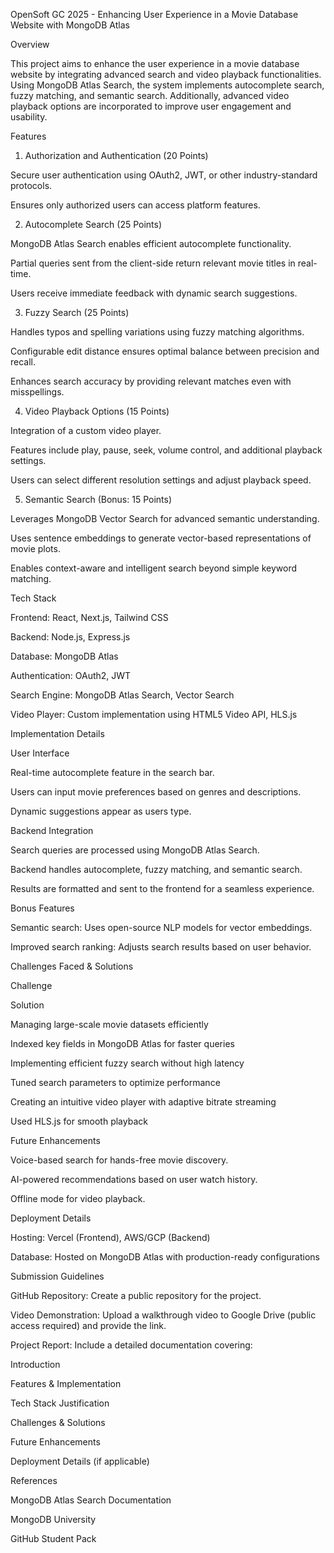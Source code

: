 OpenSoft GC 2025 - Enhancing User Experience in a Movie Database Website with MongoDB Atlas

Overview

This project aims to enhance the user experience in a movie database website by integrating advanced search and video playback functionalities. Using MongoDB Atlas Search, the system implements autocomplete search, fuzzy matching, and semantic search. Additionally, advanced video playback options are incorporated to improve user engagement and usability.

Features

1. Authorization and Authentication (20 Points)

Secure user authentication using OAuth2, JWT, or other industry-standard protocols.

Ensures only authorized users can access platform features.

2. Autocomplete Search (25 Points)

MongoDB Atlas Search enables efficient autocomplete functionality.

Partial queries sent from the client-side return relevant movie titles in real-time.

Users receive immediate feedback with dynamic search suggestions.

3. Fuzzy Search (25 Points)

Handles typos and spelling variations using fuzzy matching algorithms.

Configurable edit distance ensures optimal balance between precision and recall.

Enhances search accuracy by providing relevant matches even with misspellings.

4. Video Playback Options (15 Points)

Integration of a custom video player.

Features include play, pause, seek, volume control, and additional playback settings.

Users can select different resolution settings and adjust playback speed.

5. Semantic Search (Bonus: 15 Points)

Leverages MongoDB Vector Search for advanced semantic understanding.

Uses sentence embeddings to generate vector-based representations of movie plots.

Enables context-aware and intelligent search beyond simple keyword matching.

Tech Stack

Frontend: React, Next.js, Tailwind CSS

Backend: Node.js, Express.js

Database: MongoDB Atlas

Authentication: OAuth2, JWT

Search Engine: MongoDB Atlas Search, Vector Search

Video Player: Custom implementation using HTML5 Video API, HLS.js

Implementation Details

User Interface

Real-time autocomplete feature in the search bar.

Users can input movie preferences based on genres and descriptions.

Dynamic suggestions appear as users type.

Backend Integration

Search queries are processed using MongoDB Atlas Search.

Backend handles autocomplete, fuzzy matching, and semantic search.

Results are formatted and sent to the frontend for a seamless experience.

Bonus Features

Semantic search: Uses open-source NLP models for vector embeddings.

Improved search ranking: Adjusts search results based on user behavior.

Challenges Faced & Solutions

Challenge

Solution

Managing large-scale movie datasets efficiently

Indexed key fields in MongoDB Atlas for faster queries

Implementing efficient fuzzy search without high latency

Tuned search parameters to optimize performance

Creating an intuitive video player with adaptive bitrate streaming

Used HLS.js for smooth playback

Future Enhancements

Voice-based search for hands-free movie discovery.

AI-powered recommendations based on user watch history.

Offline mode for video playback.

Deployment Details

Hosting: Vercel (Frontend), AWS/GCP (Backend)

Database: Hosted on MongoDB Atlas with production-ready configurations

Submission Guidelines

GitHub Repository: Create a public repository for the project.

Video Demonstration: Upload a walkthrough video to Google Drive (public access required) and provide the link.

Project Report: Include a detailed documentation covering:

Introduction

Features & Implementation

Tech Stack Justification

Challenges & Solutions

Future Enhancements

Deployment Details (if applicable)

References

MongoDB Atlas Search Documentation

MongoDB University

GitHub Student Pack
